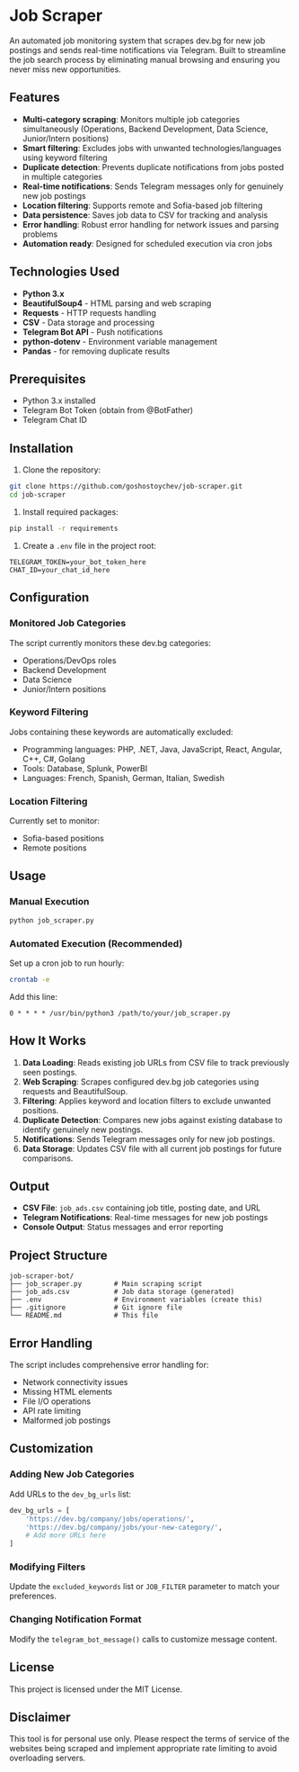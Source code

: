 # Job Scraper

An automated job monitoring system that scrapes dev.bg for new job postings and sends real-time notifications via Telegram. Built to streamline the job search process by eliminating manual browsing and ensuring you never miss new opportunities.

## Features

- **Multi-category scraping**: Monitors multiple job categories simultaneously (Operations, Backend Development, Data Science, Junior/Intern positions)
- **Smart filtering**: Excludes jobs with unwanted technologies/languages using keyword filtering
- **Duplicate detection**: Prevents duplicate notifications from jobs posted in multiple categories
- **Real-time notifications**: Sends Telegram messages only for genuinely new job postings
- **Location filtering**: Supports remote and Sofia-based job filtering
- **Data persistence**: Saves job data to CSV for tracking and analysis
- **Error handling**: Robust error handling for network issues and parsing problems
- **Automation ready**: Designed for scheduled execution via cron jobs

## Technologies Used

- **Python 3.x**
- **BeautifulSoup4** - HTML parsing and web scraping
- **Requests** - HTTP requests handling
- **CSV** - Data storage and processing
- **Telegram Bot API** - Push notifications
- **python-dotenv** - Environment variable management
- **Pandas** - for removing duplicate results

## Prerequisites

- Python 3.x installed
- Telegram Bot Token (obtain from @BotFather)
- Telegram Chat ID

## Installation

1. Clone the repository:

```bash
git clone https://github.com/goshostoychev/job-scraper.git
cd job-scraper
```

1. Install required packages:

```bash
pip install -r requirements
```

1. Create a `.env` file in the project root:

```
TELEGRAM_TOKEN=your_bot_token_here
CHAT_ID=your_chat_id_here
```

## Configuration

### Monitored Job Categories

The script currently monitors these dev.bg categories:

- Operations/DevOps roles
- Backend Development
- Data Science
- Junior/Intern positions

### Keyword Filtering

Jobs containing these keywords are automatically excluded:

- Programming languages: PHP, .NET, Java, JavaScript, React, Angular, C++, C#, Golang
- Tools: Database, Splunk, PowerBI
- Languages: French, Spanish, German, Italian, Swedish

### Location Filtering

Currently set to monitor:

- Sofia-based positions
- Remote positions

## Usage

### Manual Execution

```bash
python job_scraper.py
```

### Automated Execution (Recommended)

Set up a cron job to run hourly:

```bash
crontab -e
```

Add this line:

```
0 * * * * /usr/bin/python3 /path/to/your/job_scraper.py
```

## How It Works

1. **Data Loading**: Reads existing job URLs from CSV file to track previously seen postings.
2. **Web Scraping**: Scrapes configured dev.bg job categories using requests and BeautifulSoup.
3. **Filtering**: Applies keyword and location filters to exclude unwanted positions.
4. **Duplicate Detection**: Compares new jobs against existing database to identify genuinely new postings.
5. **Notifications**: Sends Telegram messages only for new job postings.
6. **Data Storage**: Updates CSV file with all current job postings for future comparisons.

## Output

- **CSV File**: `job_ads.csv` containing job title, posting date, and URL
- **Telegram Notifications**: Real-time messages for new job postings
- **Console Output**: Status messages and error reporting

## Project Structure

```
job-scraper-bot/
├── job_scraper.py        # Main scraping script
├── job_ads.csv           # Job data storage (generated)
├── .env                  # Environment variables (create this)
├── .gitignore            # Git ignore file
└── README.md             # This file
```

## Error Handling

The script includes comprehensive error handling for:

- Network connectivity issues
- Missing HTML elements
- File I/O operations
- API rate limiting
- Malformed job postings

## Customization

### Adding New Job Categories

Add URLs to the `dev_bg_urls` list:

```python
dev_bg_urls = [
    'https://dev.bg/company/jobs/operations/',
    'https://dev.bg/company/jobs/your-new-category/',
    # Add more URLs here
]
```

### Modifying Filters

Update the `excluded_keywords` list or `JOB_FILTER` parameter to match your preferences.

### Changing Notification Format

Modify the `telegram_bot_message()` calls to customize message content.



## License

This project is licensed under the MIT License.



## Disclaimer

This tool is for personal use only. Please respect the terms of service of the websites being scraped and implement appropriate rate limiting to avoid overloading servers.
